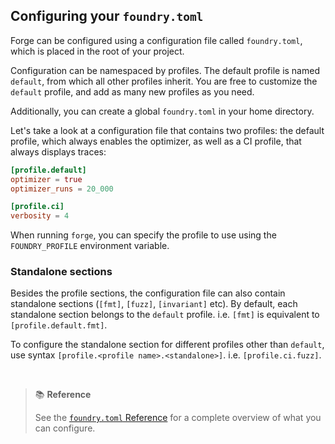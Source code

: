 ## Configuring your `foundry.toml`

Forge can be configured using a configuration file called `foundry.toml`, which is placed in the root of your project.

Configuration can be namespaced by profiles. The default profile is named `default`, from which all other profiles inherit. You are free to customize the `default` profile, and add as many new profiles as you need.

Additionally, you can create a global `foundry.toml` in your home directory.

Let's take a look at a configuration file that contains two profiles: the default profile, which always enables the optimizer, as well as a CI profile, that always displays traces:

```toml
[profile.default]
optimizer = true
optimizer_runs = 20_000

[profile.ci]
verbosity = 4
```

When running `forge`, you can specify the profile to use using the `FOUNDRY_PROFILE` environment variable.

### Standalone sections

Besides the profile sections, the configuration file can also contain standalone sections (`[fmt]`, `[fuzz]`, `[invariant]` etc). By default, each standalone section belongs to the `default` profile.
i.e. `[fmt]` is equivalent to `[profile.default.fmt]`.

To configure the standalone section for different profiles other than `default`, use syntax `[profile.<profile name>.<standalone>]`.
i.e. `[profile.ci.fuzz]`.

<br>

> 📚 **Reference**
>
> See the [`foundry.toml` Reference](../reference/config/) for a complete overview of what you can configure.
